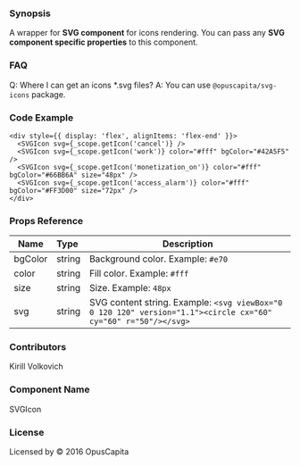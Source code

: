 ### Synopsis

A wrapper for **SVG component** for icons rendering.
You can pass any **SVG component specific properties** to this component.

### FAQ

Q: Where I can get an icons *.svg files? 
A: You can use `@opuscapita/svg-icons` package.

### Code Example

```
<div style={{ display: 'flex', alignItems: 'flex-end' }}>
  <SVGIcon svg={_scope.getIcon('cancel')} />
  <SVGIcon svg={_scope.getIcon('work')} color="#fff" bgColor="#42A5F5"  />
  <SVGIcon svg={_scope.getIcon('monetization_on')} color="#fff" bgColor="#66BB6A" size="48px" />
  <SVGIcon svg={_scope.getIcon('access_alarm')} color="#fff" bgColor="#FF3D00" size="72px" />
</div>
```

### Props Reference

| Name                          | Type                  | Description                                                |
| ------------------------------|:----------------------| -----------------------------------------------------------|
| bgColor | string | Background color. Example: `#e70` |
| color | string | Fill color. Example: `#fff` |
| size | string | Size. Example: `48px` |
| svg | string | SVG content string. Example: `<svg viewBox="0 0 120 120" version="1.1"><circle cx="60" cy="60" r="50"/></svg>` |

### Contributors

Kirill Volkovich

### Component Name

SVGIcon

### License

Licensed by © 2016 OpusCapita

